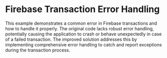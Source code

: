 # Firebase Transaction Error Handling
This example demonstrates a common error in Firebase transactions and how to handle it properly.
The original code lacks robust error handling, potentially causing the application to crash or behave unexpectedly in case of a failed transaction.
The improved solution addresses this by implementing comprehensive error handling to catch and report exceptions during the transaction process.